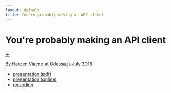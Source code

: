 ```yaml
---
layout: default
title: You're probably making an API client
---
```


# You're probably making an API client

[←](../..)

By [Haroen Viaene](https://haroen.me) at [Odessa.js](https://Odessajs.org/) July 2018

- [presentation (pdf)](keynote.pdf)
- [presentation (online)](https://www.icloud.com/keynote/0jJnIgl4GtJS3e-y62h1c-Pyg#API_client_Odessa)
- [recording](https://www.youtube.com/watch?v=Tj1LcjzdVBM)
